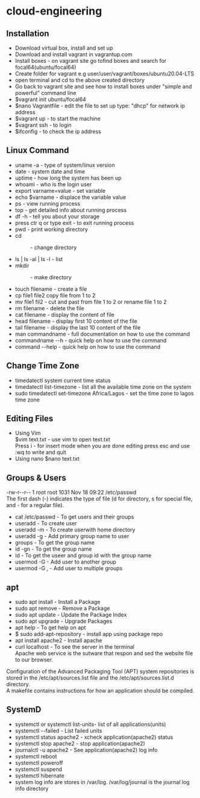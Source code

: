 # cloud-engineering

## Installation
* Download virtual box, install and set up
* Download and install vagrant in vagrantup.com
* Install boxes - on vagrant site go tofind boxes and search for focal64(ubuntu/focal64)
* Create folder for vagrant e.g user/user/vagrant/boxes/ubuntu20.04-LTS
* open terminal and cd to the above created directory
* Go back to vagrant site and see how to install boxes under "simple and powerful" command line
* $vagrant init ubuntu/focal64
* $nano Vagrantfile - edit the file to set up type: "dhcp" for network ip address
* $vagrant up - to start the machine
* $vagrant ssh - to login
* $ifconfig - to check the ip address  

## Linux Command
* uname -a - type of system/linux version
* date - system date and time
* uptime - how long the system has been up
* whoami - who is the login user
* export varname=value - set variable
* echo $varname - displace the variable value
* ps - view running process
* top - get detailed info about running process
* df -h - tell you about your storage
* press ctr q or type exit - to exit running process
* pwd - print working directory
* cd <DIR> - change directory
* ls | ls -al | ls -l - list
* mkdir <DIR> - make directory
* touch filename - create a file
* cp file1 file2 copy file from 1 to 2
* mv file1 fil2 - cut and past from file 1 to 2 or rename file 1 to 2
* rm filename - delete the file
* cat filename - display the content of file
* head filename - display first 10 content of the file
* tail filename - display the last 10 content of the file
* man commandname - full documentation on how to use the command
* commandname --h - quick help on how to use the command
* command --help - quick help on how to use the command

## Change Time Zone
* timedatectl system current time status
* timedatectl list-timezone - list all the available time zone on the system
* sudo timedatectl set-timezone Africa/Lagos - set the time zone to lagos time zone

## Editing Files
* Using Vim  
$vim text.txt - use vim to open text.txt  
Press i - for insert mode when you are done editing press esc and use :wq to write and quit
* Using nano
$nano text.txt

## Groups & Users  
-rw-r--r-- 1 root root 1031 Nov 18 09:22 /etc/passwd  
The first dash (-) indicates the type of file (d for directory, s for special file, and - for a regular file).
* cat /etc/passwd - To get users and their groups 
* useradd <username> - To create user
* useradd -m <username> - To create userwith home directory
* useradd -g <primarygroupname> <username> - Add primary group name to user
* groups <username> - To get the group name
* id -gn <username> - To get the group name
* id <username> - To get the useer and group id with the group name
* usermod -G <groupname> <username> - Add user to another group
* usermod -G <groupname1>,<groupname2> <username> - Add user to multiple groups


## apt
* sudo apt install <packageName> - Install a Package
* sudo apt remove <packageName> - Remove a Package
* sudo apt update - Update the Package Index
* sudo apt upgrade - Upgrade Packages
* apt help - To get help on apt
* $ sudo add-apt-repository <repo directory> - install app using package repo
* apt install apache2 - Install apache
* curl localhost - To see the server in the terminal  
  Apache web service is the sutware that respon and sed the website file to our browser.
  
Configuration of the Advanced Packaging Tool (APT) system repositories is stored in the /etc/apt/sources.list file and the /etc/apt/sources.list.d directory.  
A makefile contains instructions for how an application should be compiled.

## SystemD
* systemctl or systemctl list-units- list of all applications(units)
* systemctl --failed - List failed units
* systemctl status apache2 - xcheck application(apache2) status 
* systemctl stop apache2 - stop application(apache2)
* journalctl -u apache2 - See application(apache2) log info
* systemctl reboot <application>
* systemctl poweroff <application>
* systemctl suspend <application>
* systemctl hibernate <application>
* 
  system log info are stores in /var/log. /var/log/journal is the journal log info directory
  
  
